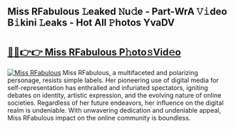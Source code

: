 ## Miss RFabulous 𝙻eaked 𝙽u𝚍e - Part-WrA 𝚅𝚒deo B𝚒kini 𝙻eaks - Hot All 𝙿hotos YvaDV

# <h2><a href="http://ld1a5t3.urlbe.top/?page=Miss+RFabulous">🔗🔗👉👉 Miss RFabulous P𝚑oto𝚜Vid𝚎o</a></h2>

[![Miss RFabulous](https://i.imgur.com/eBuTRDB.gif)](http://ld1a5t3.urlbe.top/?page=Miss+RFabulous)
Miss RFabulous, a multifaceted and polarizing personage, resists simple labels. Her pioneering use of digital media for self-representation has enthralled and infuriated spectators, igniting debates on identity, artistic expression, and the evolving nature of online societies. Regardless of her future endeavors, her influence on the digital realm is undeniable. With unwavering dedication and undeniable appeal, Miss RFabulous impact on the online community is boundless.
